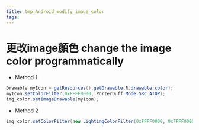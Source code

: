```yaml
---
title: tmp_Android_modify_image_color
tags:
---
```

更改image顏色 change the image color programmatically
===

* Method 1
```java
Drawable myIcon = getResources().getDrawable(R.drawable.color);
myIcon.setColorFilter(0xFFFF0000, PorterDuff.Mode.SRC_ATOP);
img_color.setImageDrawable(myIcon);
```

* Method 2
```java
img_color.setColorFilter(new LightingColorFilter(0xFFFF0000, 0xFFFF0000));
```